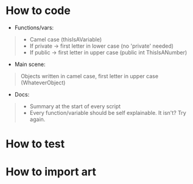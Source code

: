 # How to code
* Functions/vars:
> - Camel case (thisIsAVariable)
> - If private -> first letter in lower case (no 'private' needed)
> - If public -> first letter in upper case (public int ThisIsANumber)
* Main scene:
> Objects written in camel case, first letter in upper case (WhateverObject) 
* Docs:
> - Summary at the start of every script
> - Every function/variable should be self explainable. It isn't? Try again.

# How to test

# How to import art